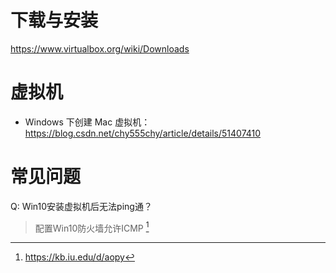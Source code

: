 <!-- TITLE: Virtual Box -->
<!-- SUBTITLE: A quick summary of Virtual Box -->

# 下载与安装
https://www.virtualbox.org/wiki/Downloads

# 虚拟机

- Windows 下创建 Mac 虚拟机：https://blog.csdn.net/chy555chy/article/details/51407410


# 常见问题

Q: Win10安装虚拟机后无法ping通？
>配置Win10防火墙允许ICMP [^ping]


[^ping]:https://kb.iu.edu/d/aopy